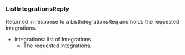 ### ListIntegrationsReply
Returned in response to a ListIntegrationsReq and
 holds the requested integrations.

- integrations: list of Integrations
  - The requested integrations.
